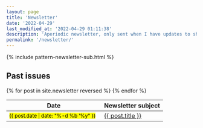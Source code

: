 ```yaml
---
layout: page
title: 'Newsletter'
date: '2022-04-29'
last_modified_at: '2022-04-29 01:11:38'
description: 'Aperiodic newsletter, only sent when I have updates to share, mostly about releases or facts from the audio and game industries.'
permalink: '/newsletter/'
---
```

{% include pattern-newsletter-sub.html %}

## Past issues

<table class="table m2m-table-archive table-borderless">
  <thead class="visually-hidden">
    <tr>
      <th>Date</th>
      <th>Newsletter subject</th>
    </tr>
  </thead>
  <tbody>
    {% for post in site.newsletter reversed %}
    <tr>
      <td class="m2m-post-feat_date"><small><mark class="border-radius">{{ post.date | date: "%-d&nbsp;%b&nbsp;’%y" }}</mark>&nbsp;&nbsp;</small></td>
      <td><a href="{{ post.url }}">{{ post.title }}</a></td>
    </tr>
    {% endfor %}
  </tbody>
</table>
